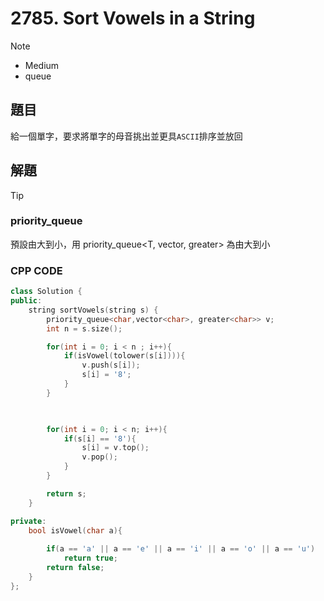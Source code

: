 # 2785. Sort Vowels in a String


>[!note]
> - Medium
> - queue 


## 題目

給一個單字，要求將單字的母音挑出並更具`ASCII`排序並放回

## 解題

>[!tip]
>### priority_queue
> 預設由大到小，用 priority_queue<T, vector<T>, greater<T>> 為由大到小


### CPP CODE


```cpp
class Solution {
public:
    string sortVowels(string s) {
        priority_queue<char,vector<char>, greater<char>> v;
        int n = s.size();

        for(int i = 0; i < n ; i++){
            if(isVowel(tolower(s[i]))){
                v.push(s[i]);
                s[i] = '8';
            }
        }

        

        for(int i = 0; i < n; i++){
            if(s[i] == '8'){
                s[i] = v.top();
                v.pop();
            }
        }

        return s;
    }

private:
    bool isVowel(char a){
        
        if(a == 'a' || a == 'e' || a == 'i' || a == 'o' || a == 'u')
            return true;
        return false;
    }
};
```